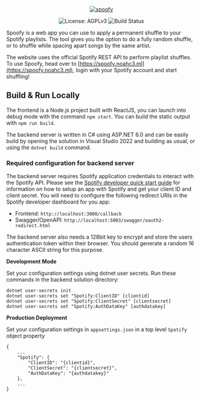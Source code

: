 <p align="center">
    <a href="https://spoofy.noahc3.ml">
        <img alt="spoofy" src="https://i.imgur.com/wAF5Z7m.png">
    </a>
</p>

<p align="center">
    <img alt="License: AGPLv3" src="https://img.shields.io/badge/License-AGPL%20v3-blue.svg"/>
    <img alt="Build Status" src="https://github.com/noahc3/Spoofy/actions/workflows/build-deploy.yml/badge.svg"/>
</p>

Spoofy is a web app you can use to apply a permanent shuffle to your Spotify playlists. The tool gives you the option to do a fully random shuffle, or to shuffle while spacing apart songs by the same artist.

The website uses the official Spotify REST API to perform playlist shuffles. To use Spoofy, head over to [https://spoofy.noahc3.ml](https://spoofy.noahc3.ml), login with your Spotify account and start shuffling!

## Build & Run Locally
The frontend is a Node.js project built with ReactJS, you can launch into debug mode with the command `npm start`. You can build the static output with `npm run build`.

The backend server is written in C# using ASP.NET 6.0 and can be easily build by opening the solution in Visual Studio 2022 and building as usual, or using the `dotnet build` command.

### Required configuration for backend server

The backend server requires Spotify application credentials to interact with the Spotify API. Please see the [Spotify developer quick start guide](https://developer.spotify.com/documentation/web-api/quick-start/) for information on how to setup an app with Spotify and get your client ID and client secret. You will need to configure the following redirect URIs in the Spotify developer dashboard for you app:

* Frontend: `http://localhost:3000/callback`
* Swagger/OpenAPI: `http://localhost:5003/swagger/oauth2-redirect.html`


The backend server also needs a 128bit key to encrypt and store the users authentication token within their browser. You should generate a random 16 character ASCII string for this purpose.

**Development Mode**

Set your configuration settings using dotnet user secrets. Run these commands in the backend solution directory:

```
dotnet user-secrets init
dotnet user-secrets set "Spotify:ClientID" [clientid]
dotnet user-secrets set "Spotify:ClientSecret" [clientsecret]
dotnet user-secrets set "Spotify:AuthDataKey" [authdatakey]
```

**Production Deployment**

Set your configuration settings in `appsettings.json` in a top level `Spotify` object property

```
{
    ...
    "Spotify": {
        "ClientID": "{clientid}",
        "ClientSecret": "{clientsecret}",
        "AuthDataKey": "{authdatakey}"
    },
    ...
}